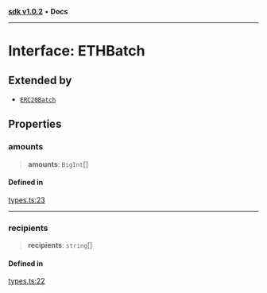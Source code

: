 [**sdk v1.0.2**](../index.md) • **Docs**

***

# Interface: ETHBatch

## Extended by

- [`ERC20Batch`](ERC20Batch.md)

## Properties

### amounts

> **amounts**: `BigInt`[]

#### Defined in

[types.ts:23](https://github.com/aditya172926/batching_eth/blob/359d80170976ec7536ec0aabe7bef1c485f788ab/src/types.ts#L23)

***

### recipients

> **recipients**: `string`[]

#### Defined in

[types.ts:22](https://github.com/aditya172926/batching_eth/blob/359d80170976ec7536ec0aabe7bef1c485f788ab/src/types.ts#L22)
